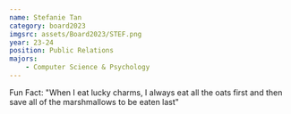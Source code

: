 ```yaml
---
name: Stefanie Tan
category: board2023
imgsrc: assets/Board2023/STEF.png
year: 23-24
position: Public Relations
majors:
    - Computer Science & Psychology
---
```


Fun Fact: "When I eat lucky charms, I always eat all the oats first and then save all of the marshmallows to be eaten last"
